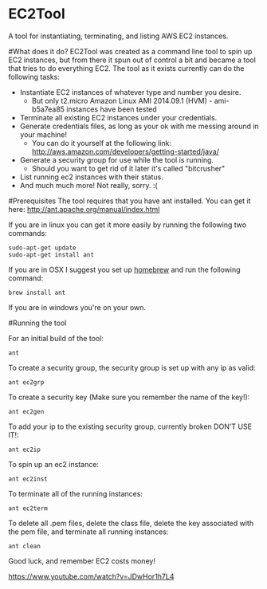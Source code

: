 # EC2Tool
A tool for instantiating, terminating, and listing AWS EC2 instances.

#What does it do?
EC2Tool was created as a command line tool to spin up EC2 instances, but
from there it spun out of control a bit and became a tool that tries to
do everything EC2.  The tool as it exists currently can do the following 
tasks:

* Instantiate EC2 instances of whatever type and number you desire.
  * But only t2.micro Amazon Linux AMI 2014.09.1 (HVM) - ami-b5a7ea85 instances have been tested
* Terminate all existing EC2 instances under your credentials.
* Generate credentials files, as long as your ok with me messing around in your machine!
  * You can do it yourself at the following link:  http://aws.amazon.com/developers/getting-started/java/
* Generate a security group for use while the tool is running.  
  * Should you want to get rid of it later it's called "bitcrusher"
* List running ec2 instances with their status.
* And much much more!  Not really, sorry.  :(

#Prerequisites
The tool requires that you have ant installed.  You can get it here:
http://ant.apache.org/manual/index.html

If you are in linux you can get it more easily by running the
following two commands:
    
    sudo-apt-get update
    sudo-apt-get install ant

If you are in OSX I suggest you set up
[homebrew](http://brew.sh/ "Homebrew") and 
run the following command:
    
    brew install ant

If you are in windows you're on your own.

#Running the tool

For an initial build of the tool:
	
	ant

To create a security group, the security group is set up with any ip as valid:
    
    ant ec2grp

To create a security key (Make sure you remember the name of the key!):
    
    ant ec2gen

To add your ip to the existing security group, currently broken DON'T USE IT!:
    
    ant ec2ip

To spin up an ec2 instance:
    
    ant ec2inst

To terminate all of the running instances:
    
    ant ec2term

To delete all .pem files, delete the class file, delete the key associated with the pem file, and terminate all running instances:
	
	ant clean

Good luck, and remember EC2 costs money!

https://www.youtube.com/watch?v=JDwHor1h7L4
